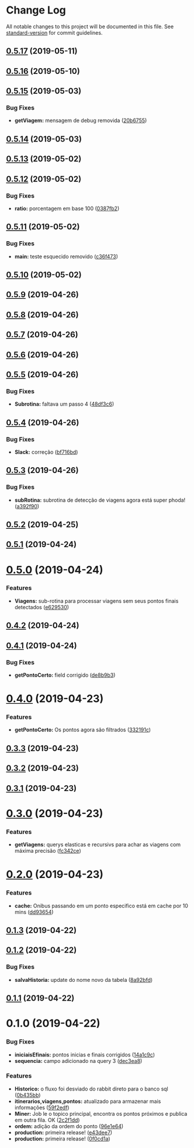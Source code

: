 # Change Log

All notable changes to this project will be documented in this file. See [standard-version](https://github.com/conventional-changelog/standard-version) for commit guidelines.

## [0.5.17](https://gitlab.es.gov.br/espm/Transcol-Online/Realtime/miner/compare/v0.5.16...v0.5.17) (2019-05-11)



## [0.5.16](https://gitlab.es.gov.br/espm/Transcol-Online/Realtime/miner/compare/v0.5.15...v0.5.16) (2019-05-10)



## [0.5.15](https://gitlab.es.gov.br/espm/Transcol-Online/Realtime/miner/compare/v0.5.14...v0.5.15) (2019-05-03)


### Bug Fixes

* **getViagem:** mensagem de debug removida ([20b6755](https://gitlab.es.gov.br/espm/Transcol-Online/Realtime/miner/commit/20b6755))



## [0.5.14](https://gitlab.es.gov.br/espm/Transcol-Online/Realtime/miner/compare/v0.5.13...v0.5.14) (2019-05-03)



## [0.5.13](https://gitlab.es.gov.br/espm/Transcol-Online/Realtime/miner/compare/v0.5.12...v0.5.13) (2019-05-02)



## [0.5.12](https://gitlab.es.gov.br/espm/Transcol-Online/Realtime/miner/compare/v0.5.11...v0.5.12) (2019-05-02)


### Bug Fixes

* **ratio:** porcentagem em base 100 ([0387fb2](https://gitlab.es.gov.br/espm/Transcol-Online/Realtime/miner/commit/0387fb2))



## [0.5.11](https://gitlab.es.gov.br/espm/Transcol-Online/Realtime/miner/compare/v0.5.10...v0.5.11) (2019-05-02)


### Bug Fixes

* **main:** teste esquecido removido ([c36f473](https://gitlab.es.gov.br/espm/Transcol-Online/Realtime/miner/commit/c36f473))



## [0.5.10](https://gitlab.es.gov.br/espm/Transcol-Online/Realtime/miner/compare/v0.5.9...v0.5.10) (2019-05-02)



## [0.5.9](https://gitlab.es.gov.br/espm/Transcol-Online/Realtime/miner/compare/v0.5.8...v0.5.9) (2019-04-26)



## [0.5.8](https://gitlab.es.gov.br/espm/Transcol-Online/Realtime/miner/compare/v0.5.7...v0.5.8) (2019-04-26)



## [0.5.7](https://gitlab.es.gov.br/espm/Transcol-Online/Realtime/miner/compare/v0.5.6...v0.5.7) (2019-04-26)



## [0.5.6](https://gitlab.es.gov.br/espm/Transcol-Online/Realtime/miner/compare/v0.5.5...v0.5.6) (2019-04-26)



## [0.5.5](https://gitlab.es.gov.br/espm/Transcol-Online/Realtime/miner/compare/v0.5.4...v0.5.5) (2019-04-26)


### Bug Fixes

* **Subrotina:** faltava um passo 4 ([48df3c6](https://gitlab.es.gov.br/espm/Transcol-Online/Realtime/miner/commit/48df3c6))



## [0.5.4](https://gitlab.es.gov.br/espm/Transcol-Online/Realtime/miner/compare/v0.5.3...v0.5.4) (2019-04-26)


### Bug Fixes

* **Slack:** correção ([bf716bd](https://gitlab.es.gov.br/espm/Transcol-Online/Realtime/miner/commit/bf716bd))



## [0.5.3](https://gitlab.es.gov.br/espm/Transcol-Online/Realtime/miner/compare/v0.5.2...v0.5.3) (2019-04-26)


### Bug Fixes

* **subRotina:** subrotina de detecção de viagens agora está super phoda! ([a392f90](https://gitlab.es.gov.br/espm/Transcol-Online/Realtime/miner/commit/a392f90))



## [0.5.2](https://gitlab.es.gov.br/espm/Transcol-Online/Realtime/miner/compare/v0.5.1...v0.5.2) (2019-04-25)



## [0.5.1](https://gitlab.es.gov.br/espm/Transcol-Online/Realtime/miner/compare/v0.5.0...v0.5.1) (2019-04-24)



# [0.5.0](https://gitlab.es.gov.br/espm/Transcol-Online/Realtime/miner/compare/v0.4.2...v0.5.0) (2019-04-24)


### Features

* **Viagens:** sub-rotina para processar viagens sem seus pontos finais detectados ([e629530](https://gitlab.es.gov.br/espm/Transcol-Online/Realtime/miner/commit/e629530))



## [0.4.2](https://gitlab.es.gov.br/espm/Transcol-Online/Realtime/miner/compare/v0.4.1...v0.4.2) (2019-04-24)



## [0.4.1](https://gitlab.es.gov.br/espm/Transcol-Online/Realtime/miner/compare/v0.4.0...v0.4.1) (2019-04-24)


### Bug Fixes

* **getPontoCerto:** field corrigido ([de8b9b3](https://gitlab.es.gov.br/espm/Transcol-Online/Realtime/miner/commit/de8b9b3))



# [0.4.0](https://gitlab.es.gov.br/espm/Transcol-Online/Realtime/miner/compare/v0.3.3...v0.4.0) (2019-04-23)


### Features

* **getPontoCerto:** Os pontos agora são filtrados ([332191c](https://gitlab.es.gov.br/espm/Transcol-Online/Realtime/miner/commit/332191c))



## [0.3.3](https://gitlab.es.gov.br/espm/Transcol-Online/Realtime/miner/compare/v0.3.2...v0.3.3) (2019-04-23)



## [0.3.2](https://gitlab.es.gov.br/espm/Transcol-Online/Realtime/miner/compare/v0.3.1...v0.3.2) (2019-04-23)



## [0.3.1](https://gitlab.es.gov.br/espm/Transcol-Online/Realtime/miner/compare/v0.3.0...v0.3.1) (2019-04-23)



# [0.3.0](https://gitlab.es.gov.br/espm/Transcol-Online/Realtime/miner/compare/v0.2.0...v0.3.0) (2019-04-23)


### Features

* **getViagens:** querys elasticas e recursivs para achar as viagens com máxima precisão ([fc342ce](https://gitlab.es.gov.br/espm/Transcol-Online/Realtime/miner/commit/fc342ce))



# [0.2.0](https://gitlab.es.gov.br/espm/Transcol-Online/Realtime/miner/compare/v0.1.3...v0.2.0) (2019-04-23)


### Features

* **cache:** Onibus passando em um ponto especifico está em cache por 10 mins ([dd93654](https://gitlab.es.gov.br/espm/Transcol-Online/Realtime/miner/commit/dd93654))



## [0.1.3](https://gitlab.es.gov.br/espm/Transcol-Online/Realtime/miner/compare/v0.1.2...v0.1.3) (2019-04-22)



## [0.1.2](https://gitlab.es.gov.br/espm/Transcol-Online/Realtime/miner/compare/v0.1.1...v0.1.2) (2019-04-22)


### Bug Fixes

* **salvaHistoria:** update do nome novo da tabela ([8a92bfd](https://gitlab.es.gov.br/espm/Transcol-Online/Realtime/miner/commit/8a92bfd))



## [0.1.1](https://gitlab.es.gov.br/espm/Transcol-Online/Realtime/miner/compare/v0.1.0...v0.1.1) (2019-04-22)



# 0.1.0 (2019-04-22)


### Bug Fixes

* **iniciaisEfinais:** pontos inicias e finais corrigidos ([14a1c9c](https://gitlab.es.gov.br/espm/Transcol-Online/Realtime/miner/commit/14a1c9c))
* **sequencia:** campo adicionado na query 3 ([dec3ea8](https://gitlab.es.gov.br/espm/Transcol-Online/Realtime/miner/commit/dec3ea8))


### Features

* **Historico:** o fluxo foi desviado do rabbit direto para o banco sql ([0b435bb](https://gitlab.es.gov.br/espm/Transcol-Online/Realtime/miner/commit/0b435bb))
* **itinerarios,viagens,pontos:** atualizado para armazenar mais informações ([59f2edf](https://gitlab.es.gov.br/espm/Transcol-Online/Realtime/miner/commit/59f2edf))
* **Miner:** Job le o topico principal, encontra os pontos próximos e publica em outra fila. OK ([2c2f1dd](https://gitlab.es.gov.br/espm/Transcol-Online/Realtime/miner/commit/2c2f1dd))
* **ordem:** adição da ordem do ponto ([96e1e64](https://gitlab.es.gov.br/espm/Transcol-Online/Realtime/miner/commit/96e1e64))
* **production:** primeira release! ([e43dee7](https://gitlab.es.gov.br/espm/Transcol-Online/Realtime/miner/commit/e43dee7))
* **production:** primeira release! ([0f0cd1a](https://gitlab.es.gov.br/espm/Transcol-Online/Realtime/miner/commit/0f0cd1a))
